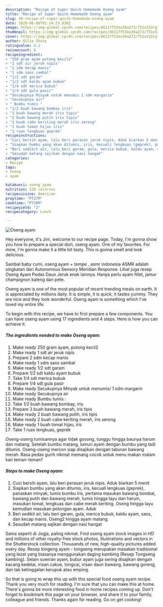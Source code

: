 ```yaml
---
description: "Recipe of Super Quick Homemade Oseng ayam"
title: "Recipe of Super Quick Homemade Oseng ayam"
slug: 49-recipe-of-super-quick-homemade-oseng-ayam
date: 2020-06-08T01:14:23.836Z
image: https://img-global.cpcdn.com/recipes/d6117f53ea36a273/751x532cq70/oseng-ayam-foto-resep-utama.jpg
thumbnail: https://img-global.cpcdn.com/recipes/d6117f53ea36a273/751x532cq70/oseng-ayam-foto-resep-utama.jpg
cover: https://img-global.cpcdn.com/recipes/d6117f53ea36a273/751x532cq70/oseng-ayam-foto-resep-utama.jpg
author: Ollie Sharp
ratingvalue: 4.2
reviewcount: 6
recipeingredient:
- "250 gram ayam potong kecil2"
- "1 sdt air jeruk nipis"
- "2 sdm kecap manis"
- "1 sdm saos sambal"
- "1/2 sdt garam"
- "1/2 sdt kaldu ayam bubuk"
- "1/4 sdt merica bubuk"
- "1/4 sdt gula pasir"
- "Secukupnya Minyak untuk menumis 1 sdm margarin"
- "Secukupnya air"
- " Bumbu tumis "
- "1/2 buah bawang bombay iris"
- "3 buah bawang merah iris tipis"
- "2 buah bawang putih iris tipis"
- "2 buah cabe keriting merah iris serong"
- "1 buah tomat hijau iris"
- "1 ruas lengkuas geprek"
recipeinstructions:
- "Cuci bersih ayam, lalu beri perasan jeruk nipis. Aduk biarkan 5 menit"
- "Siapkan bumbu yang akan ditumis, iris, kecuali lengkuas (geprek), panaskan minyak, tumis bumbu iris, pertama masukan bawang bombai, bawang putih dan bawang merah, tumis hingga layu dan harum, masukan tomat, lengkuas dan cabe merah keriting. Oseng hingga layu kemudian masukan potongan ayam. Aduk"
- "Beri sedikit air, lalu beri garam, gula, merica bubuk, kaldu ayam, saos, dan kecap manis. Oseng2 hingga ayam matang."
- "Sesudah matang sajikan dengan nasi hangat"
categories:
- Recipe
tags:
- oseng
- ayam

katakunci: oseng ayam 
nutrition: 120 calories
recipecuisine: American
preptime: "PT27M"
cooktime: "PT36M"
recipeyield: "2"
recipecategory: Lunch

---
```



![Oseng ayam](https://img-global.cpcdn.com/recipes/d6117f53ea36a273/751x532cq70/oseng-ayam-foto-resep-utama.jpg)

Hey everyone, it's Jim, welcome to our recipe page. Today, I'm gonna show you how to prepare a special dish, oseng ayam. One of my favorites. For mine, I'm gonna make it a little bit tasty. This is gonna smell and look delicious.

Sambal baby cumi, oseng ayam + tempe , asmr indonesia ASMR adalah singkatan dari Autonomous Sensory Meridian Response. Lihat juga resep Oseng Ayam Pedas Daun Jeruk enak lainnya. Hanya perlu ayam fillet, jamur champignon kaleng dan pete.

Oseng ayam is one of the most popular of recent trending meals on earth. It is appreciated by millions daily. It is simple, it is quick, it tastes yummy. They are nice and they look wonderful. Oseng ayam is something which I've loved my entire life.


To begin with this recipe, we have to first prepare a few components. You can have oseng ayam using 17 ingredients and 4 steps. Here is how you can achieve it.

<!--inarticleads1-->

##### The ingredients needed to make Oseng ayam:

1. Make ready 250 gram ayam, potong kecil2
1. Make ready 1 sdt air jeruk nipis
1. Prepare 2 sdm kecap manis
1. Make ready 1 sdm saos sambal
1. Make ready 1/2 sdt garam
1. Prepare 1/2 sdt kaldu ayam bubuk
1. Take 1/4 sdt merica bubuk
1. Prepare 1/4 sdt gula pasir
1. Make ready Secukupnya Minyak untuk menumis/ 1 sdm margarin
1. Make ready Secukupnya air
1. Make ready  Bumbu tumis :
1. Take 1/2 buah bawang bombay, iris
1. Prepare 3 buah bawang merah, iris tipis
1. Make ready 2 buah bawang putih, iris tipis
1. Make ready 2 buah cabe keriting merah, iris serong
1. Make ready 1 buah tomat hijau, iris
1. Take 1 ruas lengkuas, geprek


Oseng-oseng tumisannya agar tidak gosong, tunggu hingga baunya harum dan matang. Setelah bumbu matang, lumuri ayam dengan bumbu yang tadi ditumis. Oseng-oseng mercon siap disajikan dengan taburan bawang merah. Rasa pedas gurih nikmat memang cocok untuk menu makan malam kan teman-teman? 

<!--inarticleads2-->

##### Steps to make Oseng ayam:

1. Cuci bersih ayam, lalu beri perasan jeruk nipis. Aduk biarkan 5 menit
1. Siapkan bumbu yang akan ditumis, iris, kecuali lengkuas (geprek), panaskan minyak, tumis bumbu iris, pertama masukan bawang bombai, bawang putih dan bawang merah, tumis hingga layu dan harum, masukan tomat, lengkuas dan cabe merah keriting. Oseng hingga layu kemudian masukan potongan ayam. Aduk
1. Beri sedikit air, lalu beri garam, gula, merica bubuk, kaldu ayam, saos, dan kecap manis. Oseng2 hingga ayam matang.
1. Sesudah matang sajikan dengan nasi hangat


Sama seperti di Jogja, paling nikmat. Find oseng ayam stock images in HD and millions of other royalty-free stock photos, illustrations and vectors in the Shutterstock collection. Thousands of new, high-quality pictures added every day. Resep tongeng ayam - tongseng merupakan masakan tradisional yang lezat yang biasanya menggunakan daging kambing (Resep Tongseng kambing). Selain suwiran ayam, bubur ayam juga sering disajikan dengan kacang kedelai, irisan cakue, tongcai, irisan daun bawang, bawang goreng, dan tak ketinggalan kerupuk atau emping. 

So that is going to wrap this up with this special food oseng ayam recipe. Thank you very much for reading. I'm sure that you can make this at home. There's gonna be more interesting food in home recipes coming up. Don't forget to bookmark this page on your browser, and share it to your family, colleague and friends. Thanks again for reading. Go on get cooking!
